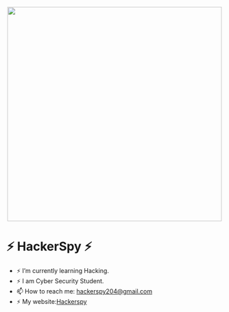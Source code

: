  <p align='center'><img src='http://hnewyear.000webhostapp.com/defspy.jpg' width="500px;" heigh="500px;" align='center'></p>

 <p align='center'>
<h1> ⚡ HackerSpy ⚡ </h1>
</p>

- ⚡ I’m currently learning Hacking.
- ⚡ I am Cyber Security Student.
- 📫 How to reach me: hackerspy204@gmail.com
- ⚡ My website:[Hackerspy](http://kavindusri.gq)
